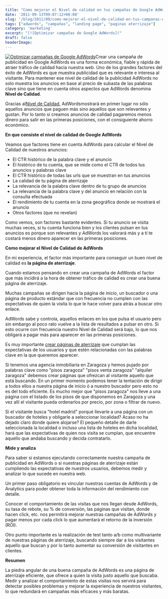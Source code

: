 ```yaml
---
title: "Como mejorar el Nivel de calidad en tus campañas de Google AdWords"
date: '2011-09-13T09:07:12+00:00'
slug: '/blog/2011/09/como-mejorar-el-nivel-de-calidad-en-tus-campanas-de-google-adwords'
tags: ["adwords", "campañas", "landing page", "paginas aterrizaje"]
category: 'marketing'
excerpt: "[![Optimizar campañas de Google AdWords]("
draft: false
headerImage:
---
```

[![Optimizar campañas de Google AdWords](http://static.squarespace.com/static/5303797ae4b0c6ad9e43f072/5303ce80e4b0400995a883d6/5303cf3fe4b0400995a88b6e/1392758591888/google-adwords.gif?format=original "google-adwords")](http://static.squarespace.com/static/5303797ae4b0c6ad9e43f072/5303ce80e4b0400995a883d6/5303cf3fe4b0400995a88b6e/1392758591888/google-adwords.gif?format=original)Crear una campaña de publicidad en Google AdWords es una forma económica, fiable y rápida de atraer tráfico de calidad hacia nuestra web. Uno de los grandes factores del éxito de AdWords es que muestra publicidad que es relevante e interesa al visitante. Para mantener ese nivel de calidad de la publicidad AdWords no solo muestra los anuncios en base al precio de subasta de las palabras clave sino que tiene en cuenta otros aspectos que AdWords denomina **Nivel de Calidad**.

Gracias al[Nivel de Calidad](http://adwords.google.com/support/aw/bin/answer.py?hl=es-419&hlrm=en&answer=10215), AdWordsmostrará en primer lugar no sólo aquellos anuncios que paguen más sino aquellos que son relevantes y gustan. Por lo tanto si creamos anuncios de calidad pagaremos menos dinero para salir en las primeras posiciones, con el consiguiente ahorro económico.

**En que consiste el nivel de calidad de Google AdWords**

Veamos que factores tiene en cuenta AdWords para calcular el Nivel de Calidad de nuestros anuncios:

- El CTR histórico de la palabra clave y el anuncio
- El histórico de tu cuenta, que se mide como el CTR de todos tus anuncios y palabras clave
- El CTR histórico de todas las urls que se muestran en tus anuncios
- La calidad de tu página de aterrizaje
- La relevancia de la palabra clave dentro de tu grupo de anuncios
- La relevancia de la palabra clave y del anuncio en relación con la consulta efectuada
- El rendimiento de tu cuenta en la zona geográfica donde se mostrará el anuncio
- Otros factores (que no revelan)

Como vemos, son factores bastante evidentes. Si tu anuncio se visita muchas veces, si tu cuenta funciona bien y los clientes pulsan en tus anuncios es porque son relevantes y AdWords los valorará más y a tí te costará menos dinero aparecer en las primeras posiciones.

**Como mejorar el Nivel de Calidad de AdWords**

En mi experiencia, el factor más importante para conseguir un buen nivel de calidad es **la página de aterrizaje**.

Cuando estamos pensando en crear una campaña de AdWords el factor que más incidirá a la hora de obtener tráfico de calidad es crear una buena página de aterrizaje.

Muchas campañas se dirigen hacia la página de inicio, un buscador o una página de producto estándar que con frecuencia no cumplen con las expectativas de quien la visita lo que le hace volver para atrás a buscar otro enlace.

AdWords sabe y controla, aquellos enlaces en los que pulsa el usuario pero sin embargo al poco rato vuelve a la lista de resultados a pulsar en otro. Si esto ocurre con frecuencia nuestro Nivel de Calidad será bajo, lo que nos obligará a pagar más para aparecer en las primeras posiciones.

Es muy importante [crear páginas de aterrizaje](http://static.squarespace.com/static/5303797ae4b0c6ad9e43f072/5303ce80e4b0400995a883d6/5303cf40e4b0400995a88b71/1392758592094/?format=original "Testing A/B y Multivariante") que cumplan las expectativas de los usuarios y que estén relacionadas con las palabras clave en la que queremos aparecer.

Si tenemos una agencia inmobiliaria en Zaragoza y hemos pujado por palabras clave como "pisos zaragoza" "pisos venta zaragoza" "alquiler zaragoza" debemos crear páginas que ofrezcan al visitante aquello que está buscando. En un primer momento podemos tener la tentación de dirigir a todos ellos a nuestra página de inicio ó a nuestro buscador pero esto no es del todo eficiente. Es mucho mejor que "pisos zaragoza" nos lleve a una página con el listado de los pisos de que disponemos en Zaragoza y una vez allí el visitante pueda ordenarlos por precio, por zona o filtrar de nuevo.

Si el visitante busca "hotel madrid" porqué llevarle a una página con un buscador de hoteles y obligarle a seleccionar localidad? Acaso no ha dejado claro donde quiere alojarse? El pequeño detalle de darle seleccionada la localidad o incluso una lista de hoteles en dicha localidad, hará que las expectativas de quien nos visita se cumplan, que encuentre aquello que andaba buscando y decida contratarlo.

**Mide y analiza**

Para saber si estamos ejecutando correctamente nuestra campaña de publicidad en AdWords o si nuestras páginas de aterrizaje están cumpliendo las expectativas de nuestros usuarios, debemos medir y analizar lo que sucede en nuestra web.

Un primer paso obligatorio es vincular nuestras cuentas de AdWords y de Analytics para poder obtener toda la información del rendimiento con detalle.

Conocer el comportamiento de las visitas que nos llegan desde AdWords, su tasa de rebote, su % de conversión, las páginas que visitan, donde hacen click, etc. nos permitirá mejorar nuestras campañas de AdWords y pagar menos por cada click lo que aumentará el retorno de la inversión (ROI).

Otro punto importante es la realización de test tanto a/b como multivariante de nuestras páginas de aterrizaje, buscando siempre dar a los visitantes aquello que buscan y por lo tanto aumentar su conversión de visitantes en clientes.

**Resumen**

La piedra angular de una buena campaña de AdWords es una página de aterrizaje eficiente, que ofrece a quien la visita justo aquello que buscaba. Medir y analizar el comportamiento de estas visitas nos servirá para detectar posibles problemas y mejorar la experiencia de nuestros visitantes, lo que redundará en campañas más eficaces y más baratas.
